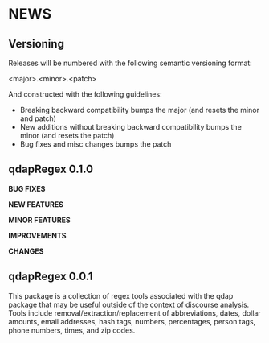 NEWS 
====

Versioning
----------

Releases will be numbered with the following semantic versioning format:

&lt;major&gt;.&lt;minor&gt;.&lt;patch&gt;

And constructed with the following guidelines:

* Breaking backward compatibility bumps the major (and resets the minor 
  and patch)
* New additions without breaking backward compatibility bumps the minor 
  (and resets the patch)
* Bug fixes and misc changes bumps the patch

qdapRegex 0.1.0
----------------------------------------------------------------

**BUG FIXES**

**NEW FEATURES**

**MINOR FEATURES**

**IMPROVEMENTS**

**CHANGES**


qdapRegex 0.0.1
----------------------------------------------------------------

This package is a collection of regex tools associated with the qdap
package that may be useful outside of the context of discourse analysis.  Tools
include removal/extraction/replacement of abbreviations, dates, dollar amounts, 
email addresses, hash tags, numbers, percentages, person tags, phone numbers, 
times, and zip codes.

